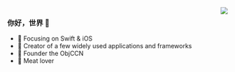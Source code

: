 <img align="right" src="https://github-readme-stats.vercel.app/api?username=onevcat&show_icons=true&icon_color=805AD5&text_color=718096&bg_color=ffffff&hide_title=true" />

### 你好，世界 👋

- :orange_book: Focusing on Swift & iOS
- :hammer: Creator of a few widely used applications and frameworks
- :ram: Founder the ObjCCN
- :meat_on_bone: Meat lover
